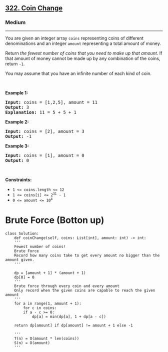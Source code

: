 <h2><a href="https://leetcode.com/problems/coin-change/">322. Coin Change</a></h2><h3>Medium</h3><hr><div><p>You are given an integer array <code>coins</code> representing coins of different denominations and an integer <code>amount</code> representing a total amount of money.</p>

<p>Return <em>the fewest number of coins that you need to make up that amount</em>. If that amount of money cannot be made up by any combination of the coins, return <code>-1</code>.</p>

<p>You may assume that you have an infinite number of each kind of coin.</p>

<p>&nbsp;</p>
<p><strong>Example 1:</strong></p>

<pre><strong>Input:</strong> coins = [1,2,5], amount = 11
<strong>Output:</strong> 3
<strong>Explanation:</strong> 11 = 5 + 5 + 1
</pre>

<p><strong>Example 2:</strong></p>

<pre><strong>Input:</strong> coins = [2], amount = 3
<strong>Output:</strong> -1
</pre>

<p><strong>Example 3:</strong></p>

<pre><strong>Input:</strong> coins = [1], amount = 0
<strong>Output:</strong> 0
</pre>

<p>&nbsp;</p>
<p><strong>Constraints:</strong></p>

<ul>
	<li><code>1 &lt;= coins.length &lt;= 12</code></li>
	<li><code>1 &lt;= coins[i] &lt;= 2<sup>31</sup> - 1</code></li>
	<li><code>0 &lt;= amount &lt;= 10<sup>4</sup></code></li>
</ul>
</div>

# Brute Force (Botton up)
	class Solution:
	    def coinChange(self, coins: List[int], amount: int) -> int:
		'''
		Fewest number of coins!
		Brute Force
		Record how many coins take to get every amount no bigger than the amount given.
		'''

		dp = [amount + 1] * (amount + 1)
		dp[0] = 0
		'''
		Brute force through every coin and every amount
		Only record when the given coins are capable to reach the given amount
		'''
		for a in range(1, amount + 1):
		    for c in coins:		
			if a - c >= 0:
			    dp[a] = min(dp[a], 1 + dp[a - c])

		return dp[amount] if dp[amount] != amount + 1 else -1

		'''
		T(n) = O(amount * len(coins))
		S(n) = O(amount)
		'''
